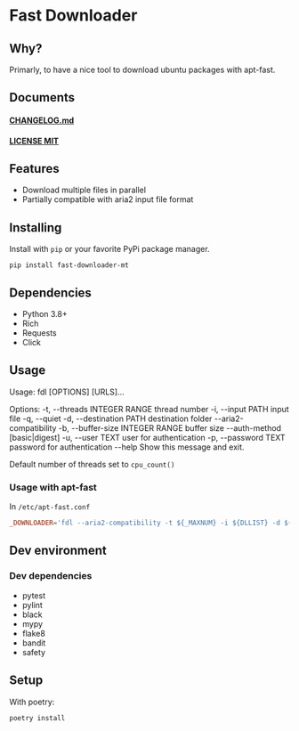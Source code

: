 # Fast Downloader

## Why?

Primarly, to have a nice tool to download ubuntu packages with apt-fast.

## Documents

#### [CHANGELOG.md](https://github.com/kirozen/fast-downloader/blob/master/CHANGELOG.md)
#### [LICENSE MIT](https://github.com/kirozen/fast-downloader/blob/master/LICENSE)


## Features

- Download multiple files in parallel
- Partially compatible with aria2 input file format

## Installing

Install with `pip` or your favorite PyPi package manager.

```shell
pip install fast-downloader-mt
```

## Dependencies

- Python 3.8+
- Rich
- Requests
- Click

## Usage

Usage: fdl [OPTIONS] [URLS]...

Options:
  -t, --threads INTEGER RANGE     thread number
  -i, --input PATH                input file
  -q, --quiet
  -d, --destination PATH          destination folder
  --aria2-compatibility
  -b, --buffer-size INTEGER RANGE
                                  buffer size
  --auth-method [basic|digest]
  -u, --user TEXT                 user for authentication
  -p, --password TEXT             password for authentication
  --help                          Show this message and exit.

Default number of threads set to `cpu_count()`

### Usage with apt-fast

In `/etc/apt-fast.conf`

```conf
_DOWNLOADER='fdl --aria2-compatibility -t ${_MAXNUM} -i ${DLLIST} -d ${DLDIR}'
```

## Dev environment

### Dev dependencies

- pytest
- pylint
- black
- mypy
- flake8
- bandit
- safety

## Setup

With poetry:

```shell
poetry install
```
